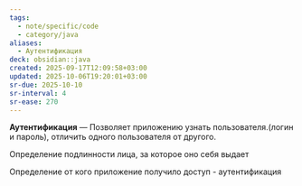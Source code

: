```yaml
---
tags:
  - note/specific/code
  - category/java
aliases:
  - Аутентификация
deck: obsidian::java
created: 2025-09-17T12:09:58+03:00
updated: 2025-10-06T19:20:01+03:00
sr-due: 2025-10-10
sr-interval: 4
sr-ease: 270
---
```


**Аутентификация**
—
Позволяет приложению узнать пользователя.(логин и пароль),
отличить одного пользователя от другого.

Определение подлинности лица, за которое оно себя выдает

Определение от кого приложение получило доступ - аутентификация
